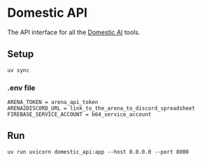 # Domestic API
The API interface for all the [Domestic AI](https://github.com/oio/domestic-ai) tools. 

## Setup
```
uv sync
```

### .env file
```
ARENA_TOKEN = arena_api_token
ARENA2DISCORD_URL = link_to_the_arena_to_discord_spreadsheet
FIREBASE_SERVICE_ACCOUNT = b64_service_account
```

## Run
```
uv run uvicorn domestic_api:app --host 0.0.0.0 --port 8000
```